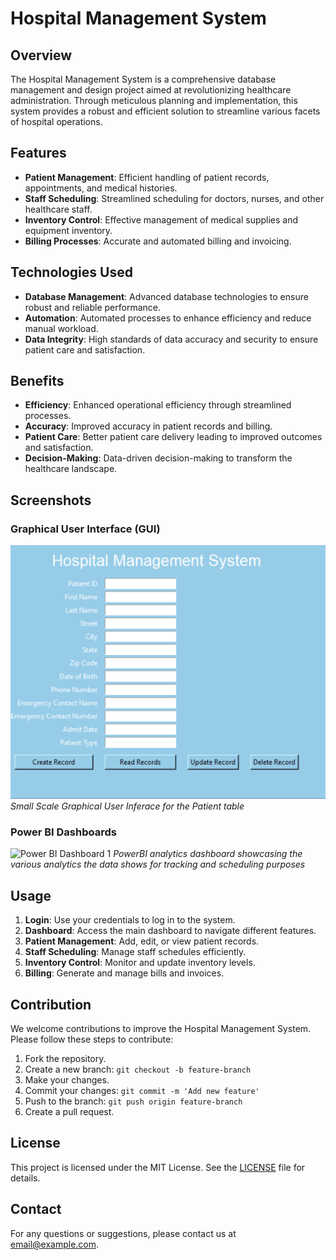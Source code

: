 # Hospital Management System

## Overview
The Hospital Management System is a comprehensive database management and design project aimed at revolutionizing healthcare administration. Through meticulous planning and implementation, this system provides a robust and efficient solution to streamline various facets of hospital operations.

## Features
- **Patient Management**: Efficient handling of patient records, appointments, and medical histories.
- **Staff Scheduling**: Streamlined scheduling for doctors, nurses, and other healthcare staff.
- **Inventory Control**: Effective management of medical supplies and equipment inventory.
- **Billing Processes**: Accurate and automated billing and invoicing.

## Technologies Used
- **Database Management**: Advanced database technologies to ensure robust and reliable performance.
- **Automation**: Automated processes to enhance efficiency and reduce manual workload.
- **Data Integrity**: High standards of data accuracy and security to ensure patient care and satisfaction.

## Benefits
- **Efficiency**: Enhanced operational efficiency through streamlined processes.
- **Accuracy**: Improved accuracy in patient records and billing.
- **Patient Care**: Better patient care delivery leading to improved outcomes and satisfaction.
- **Decision-Making**: Data-driven decision-making to transform the healthcare landscape.

## Screenshots

### Graphical User Interface (GUI)
![GUI Screenshot 1](gui_ss.png)
*Small Scale Graphical User Inferace for the Patient table*

### Power BI Dashboards
![Power BI Dashboard 1](powerbi-dashboard.png)
*PowerBI analytics dashboard showcasing the various analytics the data shows for tracking and scheduling purposes*


## Usage
1. **Login**: Use your credentials to log in to the system.
2. **Dashboard**: Access the main dashboard to navigate different features.
3. **Patient Management**: Add, edit, or view patient records.
4. **Staff Scheduling**: Manage staff schedules efficiently.
5. **Inventory Control**: Monitor and update inventory levels.
6. **Billing**: Generate and manage bills and invoices.

## Contribution
We welcome contributions to improve the Hospital Management System. Please follow these steps to contribute:
1. Fork the repository.
2. Create a new branch: `git checkout -b feature-branch`
3. Make your changes.
4. Commit your changes: `git commit -m 'Add new feature'`
5. Push to the branch: `git push origin feature-branch`
6. Create a pull request.

## License
This project is licensed under the MIT License. See the [LICENSE](LICENSE) file for details.

## Contact
For any questions or suggestions, please contact us at [email@example.com](mailto:aniketpatole@gmail.com).
